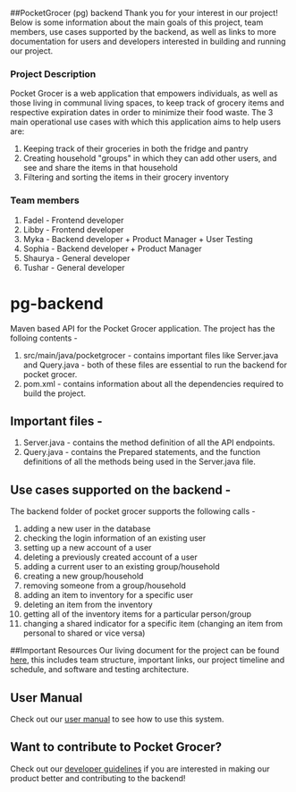 ##PocketGrocer (pg) backend
Thank you for your interest in our project! Below is some information about the main goals of this project, team members, use cases supported by the backend, as well as links to more documentation for users and developers interested in building and running our project.

### Project Description
Pocket Grocer is a web application that empowers individuals, as well as those living in communal living spaces, to keep
track of grocery items and respective expiration dates in order to minimize their food waste. The 3 main operational use 
cases with which this application aims to help users are:
1. Keeping track of their groceries in both the fridge and pantry
2. Creating household "groups" in which they can add other users, and see and share the items in that household
3. Filtering and sorting the items in their grocery inventory

### Team members
1. Fadel - Frontend developer
2. Libby - Frontend developer
3. Myka - Backend developer + Product Manager + User Testing
4. Sophia - Backend developer + Product Manager 
5. Shaurya - General developer
6. Tushar - General developer

# pg-backend
Maven based API for the Pocket Grocer application. The project has the folloing contents - 
1. src/main/java/pocketgrocer - contains important files like Server.java and Query.java - both of these files are essential to run the backend for pocket grocer.
2. pom.xml - contains information about all the dependencies required to build the project. 

## Important files - 
1. Server.java - contains the method definition of all the API endpoints.
2. Query.java - contains the Prepared statements, and the function definitions of all the methods being used in the Server.java file.

## Use cases supported on the backend - 
The backend folder of pocket grocer supports the following calls - 
1. adding a new user in the database
2. checking the login information of an existing user
3. setting up a new account of a user
4. deleting a previously created account of a user
5. adding a current user to an existing group/household
6. creating a new group/household
7. removing someone from a group/household
8. adding an item to inventory for a specific user
9. deleting an item from the inventory
10. getting all of the inventory items for a particular person/group
11. changing a shared indicator for a specific item (changing an item from personal to shared or vice versa)

##Important Resources
Our living document for the project can be found [here](https://docs.google.com/document/d/1yg2FRVRyhSzLMlVMepN6VLLvRP-tTFmFE2k0kkcl2Sc/edit#), this
includes team structure, important links, our project timeline and schedule, and software and testing architecture.

## User Manual
Check out our [user manual](UserDocumentation.md) to see how to use this system.

## Want to contribute to Pocket Grocer?
Check out our [developer guidelines](DeveloperDocumentation.md) if you are interested in making our product better and contributing to the backend!
